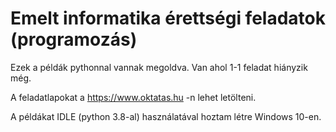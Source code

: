 # Emelt informatika érettségi feladatok (programozás)

Ezek a példák pythonnal vannak megoldva. 
Van ahol 1-1 feladat hiányzik még.

A feladatlapokat a https://www.oktatas.hu -n lehet letölteni.

A példákat IDLE (python 3.8-al) használatával hoztam létre Windows 10-en.
